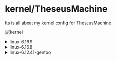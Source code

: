 # kernel/TheseusMachine

Its is all about my kernel config for TheseusMachine

![kernel](https://github.com/jKy0n/TheseusMachine-dotfiles/blob/9821aec107609a3507b27caebdbb3353ad6c18ab/Pictures/TheseusMachine-dotfiles-media/kernel_-_2025-09-27.png)

<details>
    <summary>linux-6.16.9</summary>
        <br>
            <br>
                🚧 soon 🚧
            </br>
        </br>
</details>

<details>
    <summary>linux-6.16.8</summary>
        <br>
            <br>
                My masterpiece, after a lot of study and help from AI, I finally achieved the ultimate and ideal configuration.
                Fully optimized for the TheseusMachine, powered by an AMD Ryzen 9 5950X, 64 GB of RAM, and an AMD Radeon RX 7800 XT.
                I still haven't managed to embed the amdgpu driver directly into the kernel; instead, I'm using it as a module.
                Modules were trimmed using modprobed-db.
            </br>
        </br>
</details>

<details>
    <summary>linux-6.12.41-gentoo</summary>
        <br>
            <br>
                Gentoo kernel builded by sys-kernel/gentoo-sources with sighly mods on .config, like low-latency preemptive mode, modprobed-db for modules.
            </br>
        </br>
</details>